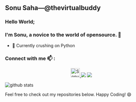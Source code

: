 ## Sonu Saha—@thevirtualbuddy  

### Hello World; 
### I'm Sonu, a novice to the world of opensource.   👋
- 🌱 Currently crushing on Python 
### Connect with me 📫 : 
<p align="center">
<a href="https://dev.to/thevirtualbuddy">
  <img src="https://d2fltix0v2e0sb.cloudfront.net/dev-badge.svg" alt="Sonu Saha's DEV Profile" height="30" width="30">
</a>
<a href= "https://www.linkedin.com/in/sonu-saha-a97754131/"><img src="https://img.icons8.com/material-outlined/30/000000/linkedin.png"/></a>
<a href= "https://twitter.com/thevirtualbuddy/"><img src="https://img.icons8.com/material-outlined/30/000000/twitter.png"/></a>
</p>

<p  align="center">

  <img src="https://github-readme-stats.vercel.app/api/?username=thevirtualbuddy&show_icons=true&title_color=fffffff&icon_color=000000&text_color=000000" alt="github stats"/></br>
</p>

Feel free to check out my repositories below.
Happy Coding! 😄
<!--
**thevirtualbuddy/thevirtualbuddy** is a ✨ _special_ ✨ repository because its `README.md` (this file) appears on your GitHub profile.

Here are some ideas to get you started:

- 🔭 I’m currently working on ...
 ...
- 👯 I’m looking to collaborate on ...
- 🤔 I’m looking for help with ...
- 💬 Ask me about ...
- 📫 How to reach me: ...
- 😄 Pronouns: ...
- ⚡ Fun fact: ...
-->
